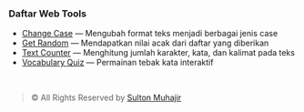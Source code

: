 ### Daftar Web Tools

-  [Change Case](https://sultonmuhajir.github.io/app/change-case/) — Mengubah format teks menjadi berbagai jenis case
-  [Get Random](https://sultonmuhajir.github.io/app/get-random/) — Mendapatkan nilai acak dari daftar yang diberikan
-  [Text Counter](https://sultonmuhajir.github.io/app/text-counter/) — Menghitung jumlah karakter, kata, dan kalimat pada teks
-  [Vocabulary Quiz](https://sultonmuhajir.github.io/app/vocabulary-quiz/) — Permainan tebak kata interaktif

<br>

> © All Rights Reserved by [Sulton Muhajir](https://sultonmuhajir.github.io/)
